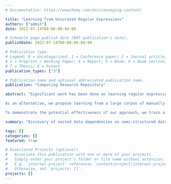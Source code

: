 ```yaml
---
# Documentation: https://wowchemy.com/docs/managing-content/

title: "Learning from Uncurated Regular Expressions"
authors: ["admin"]
date: 2022-07-14T00:00:00-04:00

# Schedule page publish date (NOT publication's date).
publishDate: 2022-07-14T00:00:00-04:00

# Publication type.
# Legend: 0 = Uncategorized; 1 = Conference paper; 2 = Journal article;
# 3 = Preprint / Working Paper; 4 = Report; 5 = Book; 6 = Book section;
# 7 = Thesis; 8 = Patent
publication_types: ["3"]

# Publication name and optional abbreviated publication name.
publication: "Computing Research Repository"

abstract: "Significant work has been done on learning regular expressions from a set of data values. Depending on the domain, this approach can be very successful. However, significant time is required to learn these expressions and the resulting expressions can either become very complex or inaccurate in the presence of dirty data. The alternative of manually writing regular expressions becomes unattractive when faced with a large number of values which must be matched.

As an alternative, we propose learning from a large corpus of manually authored, but uncurated regular expressions mined from a public repository. The advantage of this approach is that we are able to extract salient features from a set of strings with limited overhead to feature engineering. Since the set of regular expressions covers a wide range of application domains, we expect them to widely applicable.

To demonstrate the potential effectiveness of our approach, we train a model using the extracted corpus of regular expressions for the class of semantic type classification. While our approach generally yields results that are inferior to the state of the art, our training data is much smaller and simpler and a closer analysis of the performance results suggests this approach holds significant promise. We also demonstrate the possibility of using uncurated regular expressions for unsupervised learning. "

summary: "Discovery of nested data dependencies on semi-structured data sources."

tags: []
categories: []
featured: true

# Associated Projects (optional).
#   Associate this publication with one or more of your projects.
#   Simply enter your project's folder or file name without extension.
#   E.g. `internal-project` references `content/project/internal-project/index.md`.
#   Otherwise, set `projects: []`.
projects: []
---
```

